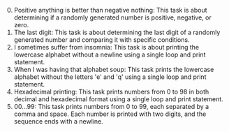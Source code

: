 0. Positive anything is better than negative nothing: This task is about determining if a randomly generated number is positive, negative, or zero.
1. The last digit: This task is about determining the last digit of a randomly generated number and comparing it with specific conditions.
2. I sometimes suffer from insomnia: This task is about printing the lowercase alphabet without a newline using a single loop and print statement.
3. When I was having that alphabet soup: This task prints the lowercase alphabet without the letters 'e' and 'q' using a single loop and print statement.
4. Hexadecimal printing: This task prints numbers from 0 to 98 in both decimal and hexadecimal format using a single loop and print statement.
5. 00...99: This task prints numbers from 0 to 99, each separated by a comma and space. Each number is printed with two digits, and the sequence ends with a newline.
